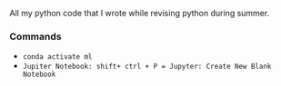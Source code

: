 All my python code that I wrote while revising python during summer.

### Commands 
- `conda activate ml`
- `Jupiter Notebook: shift+ ctrl + P = Jupyter: Create New Blank Notebook`